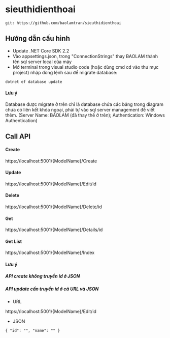 # sieuthidienthoai
`git: https://github.com/baolamtran/sieuthidienthoai`

## Hướng dẫn cấu hình
* Update .NET Core SDK 2.2
* Vào appsettings.json, trong "ConnectionStrings" thay BAOLAM thành tên sql server local của máy
* Mở terminal trong visual studio code (hoặc dùng cmd cd vào thư mục project) nhập dòng lệnh sau để migrate database:
``` shell
dotnet ef database update
```
#### Lưu ý
Database được migrate ở trên chỉ là database chứa các bảng trong diagram chưa có liên kết khóa ngoại, phải tự vào sql server management để viết thêm. (Server Name: BAOLAM (đã thay thế ở trên); Authentication: Windows Authentication)

## Call API
#### Create
https://localhost:5001/{ModelName}/Create
#### Update
https://localhost:5001/{ModelName}/Edit/id
#### Delete
https://localhost:5001/{ModelName}/Delete/id
#### Get
https://localhost:5001/{ModelName}/Details/id
#### Get List
https://localhost:5001/{ModelName}/Index

#### Lưu ý
##### API create không truyền id ở JSON
##### API update cần truyền id ở cả URL và JSON
* URL

https://localhost:5001/{ModelName}/Edit/id
* JSON

`{
  "id": "",
  "name": ""
}`
